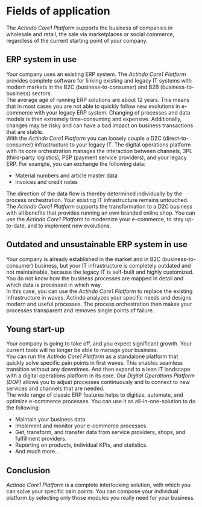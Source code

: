 # Fields of application

The *Actindo Core1 Platform* supports the business of companies in wholesale and retail, the sale via marketplaces or social commerce, regardless of the current starting point of your company.


## ERP system in use

Your company uses an existing ERP system. The *Actindo Core1 Platform* provides complete software for linking existing and legacy IT systems with modern markets in the B2C (business-to-consumer) and B2B (business-to-business) sectors.   
The average age of running ERP solutions are about 12 years. This means that in most cases you are not able to quickly follow new evolutions in e-commerce with your legacy ERP system. Changing of processes and data models is then extremely time-consuming and expensive. Additionally, changes may be risky and can have a bad impact on business transactions that are stable.   
With the *Actindo Core1 Platform* you can loosely couple a D2C (direct-to-consumer) infrastructure to your legacy IT. The digital operations platform with its core orchestration manages the interaction between channels, 3PL (third-party logistics), PSP (payment service providers), and your legacy ERP. For example, you can exchange the following data:
- Material numbers and article master data
- Invoices and credit notes   

The direction of the data flow is thereby determined individually by the process orchestration. Your existing IT infrastructure remains untouched. 
The *Actindo Core1 Platform* supports the transformation to a D2C business with all benefits that provides running an own branded online shop. You can use the *Actindo Core1 Platform* to modernize your e-commerce, to stay up-to-date, and to implement new evolutions.  


## Outdated and unsustainable ERP system in use

Your company is already established in the market and in B2C (business-to-consumer) business, but your IT infrastructure is completely outdated and not maintainable, because the legacy IT is self-built and highly customized. You do not know how the business processes are mapped in detail and which data is processed in which way.     
In this case, you can use the *Actindo Core1 Platform* to replace the existing infrastructure in waves. Actindo analyzes your specific needs and designs modern and useful processes. The process orchestration then makes your processes transparent and removes single points of failure.


## Young start-up

Your company is going to take off, and you expect significant growth. Your current tools will no longer be able to manage your business.  
 You can run the *Actindo Core1 Platform* as a standalone platform that quickly solve specific pain points in first waves. This enables seamless transition without any downtimes. And then expand to a lean IT landscape with a digital operations platform in its core. Our *Digital Operations Platform (DOP)* allows you to adjust processes continuously and to connect to new services and channels that are needed.   
The wide range of classic ERP features helps to digitize, automate, and optimize e-commerce processes. You can use it as all-in-one-solution to do the following:   
 - Maintain your business data.   
 - Implement and monitor your e-commerce processes.   
 - Get, transform, and transfer data from service providers, shops, and fulfillment providers.   
 - Reporting on products, individual KPIs, and statistics.    
 - And much more...


## Conclusion

*Actindo Core1 Platform* is a complete interlocking solution, with which you can solve your specific pain points. You can compose your individual platform by selecting only those modules you really need for your business. 
